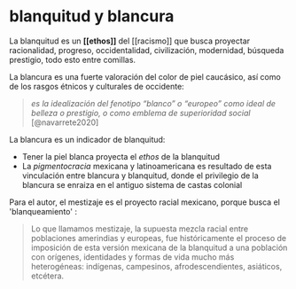 # blanquitud y blancura
La blanquitud es un **[[ethos]]** del [[racismo]] que busca proyectar racionalidad, progreso, occidentalidad, civilización, modernidad, búsqueda prestigio, todo esto entre comillas.

La blancura es una fuerte valoración del color de piel caucásico, así como de los rasgos étnicos y culturales de occidente:

>*es la idealización del fenotipo “blanco” o “europeo” como ideal de belleza o prestigio, o como emblema de superioridad social* [@navarrete2020] 

La blancura es un indicador de blanquitud:

- Tener la piel blanca proyecta el *ethos* de la blanquitud
- La *pigmentocracia* mexicana y latinoamericana es resultado de esta vinculación entre blancura y blanquitud, donde el privilegio de la blancura se enraiza en el antiguo sistema de castas colonial

Para el autor, el mestizaje es el proyecto racial mexicano, porque busca el 'blanqueamiento' :

>Lo que llamamos mestizaje, la supuesta mezcla racial entre poblaciones amerindias y europeas, fue históricamente el proceso de imposición de esta versión mexicana de la blanquitud a una población con orígenes, identidades y formas de vida mucho más heterogéneas: indígenas, campesinos, afrodescendientes, asiáticos, etcétera.
